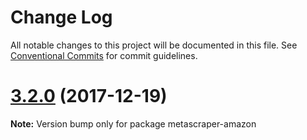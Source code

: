# Change Log

All notable changes to this project will be documented in this file.
See [Conventional Commits](https://conventionalcommits.org) for commit guidelines.

<a name="3.2.0"></a>
# [3.2.0](https://github.com/microlinkhq/metascraper-amazon/compare/v3.1.0...v3.2.0) (2017-12-19)




**Note:** Version bump only for package metascraper-amazon
